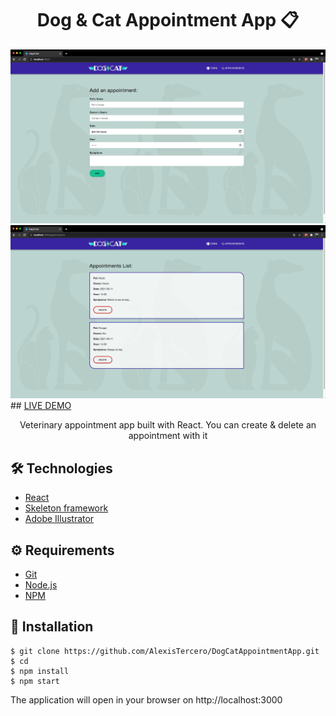 # <div align="center"> Dog & Cat Appointment App 📋</div>

<a href="">
<img src="./form.png"/>
</a>
<a href="">
<img src="./appointments.png"/>
</a>
## <a href="https://xenodochial-minsky-87265a.netlify.app/" target="_blank">LIVE DEMO</a>
<p align="center">Veterinary appointment app built with React. You can create & delete an appointment with it</p>

## 🛠️ Technologies

<ul>
  <li><a href="https://reactjs.org/">React</a></li>
  <li><a href="https://skeleton-framework.github.io/">Skeleton framework</a></li>
  <li><a href="https://www.adobe.com/la/products/illustrator.html">Adobe Illustrator</a></li>
</ul>

## ⚙️ Requirements

<ul>
  <li><a href="https://git-scm.com/">Git</a></li>
  <li><a href="https://nodejs.org/en/">Node.js</a></li>
  <li><a href="https://www.npmjs.com/">NPM</a></li>
</ul>

## 🚀 Installation

```
$ git clone https://github.com/AlexisTercero/DogCatAppointmentApp.git
$ cd 
$ npm install
$ npm start
```

The application will open in your browser on http://localhost:3000
